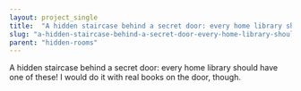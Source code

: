 ```yaml
---
layout: project_single
title:  "A hidden staircase behind a secret door: every home library should have one of these! I would do it with real books on the door, though."
slug: "a-hidden-staircase-behind-a-secret-door-every-home-library-should-have-one-of-these"
parent: "hidden-rooms"
---
```

A hidden staircase behind a secret door: every home library should have one of these! I would do it with real books on the door, though.
